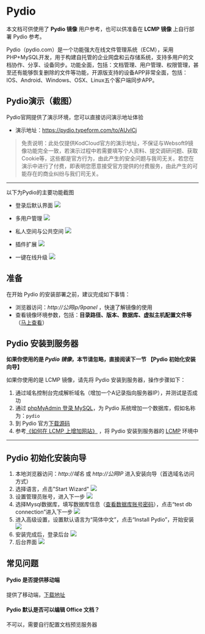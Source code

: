 # Pydio

本文档可供使用了 **Pydio 镜像** 用户参考，也可以供准备在 **LCMP 镜像** 上自行部署 Pydio 参考。

Pydio（pydio.com）是一个功能强大在线文件管理系统（ECM），采用PHP+MySQL开发，用于构建自托管的企业网盘和云存储系统，支持多用户的文档协作、分享、设备同步。功能全面，包括：文档管理、用户管理、权限管理，甚至还有能够恢复删除的文件等功能，开源版支持的设备APP非常全面，包括：IOS、Android、Windows、OSX、Linux五个客户端同步APP。

## Pydio演示（截图）

Pydio官网提供了演示环境，您可以直接访问演示地址体验

* 演示地址：https://pydio.typeform.com/to/AUvlCj

> 免责说明：此处仅提供KodCloud官方的演示地址，不保证与Websoft9镜像功能完全一致，若演示过程中若需要填写个人资料、提交调研问题、获取Cookie等，这些都是官方行为，由此产生的安全问题与我司无关。若您在演示中进行了付费，即表明您愿意接受官方提供的付费服务，由此产生的可能存在的商业纠纷与我们司无关。

*****

以下为Pydio的主要功能截图

* 登录后默认界面
![](http://libs.websoft9.com/Websoft9/DocsPicture/zh/pydio/pydio-adminui-websoft9.png)

* 多用户管理
![](http://libs.websoft9.com/Websoft9/DocsPicture/zh/pydio/pydio-addusers-websoft9.png)

* 私人空间与公共空间
![](http://libs.websoft9.com/Websoft9/DocsPicture/zh/pydio/pydio-workspace-websoft9.png)

* 插件扩展
![](http://libs.websoft9.com/Websoft9/DocsPicture/zh/pydio/pydio-plugins-websoft9.png)

* 一键在线升级
![](http://libs.websoft9.com/Websoft9/DocsPicture/zh/pydio/pydio-upgrade-websoft9.png)

## 准备

在开始 Pydio 的安装部署之前，建议完成如下事情：

* 浏览器访问：*http://公网ip/9panel* ，快速了解镜像的使用
* 查看镜像环境参数，包括：**目录路径、版本、数据库、虚拟主机配置文件等** （[马上查看](https://support.websoft9.com/docs/lcmp/zh/stack-components.html)）

## Pydio 安装到服务器

**如果你使用的是 *Pydio 镜像*，本节请忽略，直接阅读下一节 【Pydio 初始化安装向导】**

如果你使用的是 LCMP 镜像，请先将 Pydio 安装到服务器，操作步骤如下：

1. 通过域名控制台完成解析域名（增加一个A记录指向服务器IP），并测试是否成功
2. 通过 [phpMyAdmin 登录 MySQL](https://support.websoft9.com/docs/lcmp/zh/admin-mysql.html)，为 Pydio 系统增加一个数据库，假如名称为：`pydio`
3. 到 Pydio 官方[下载源码](https://pydio.com/en/download)
4. 参考[《如何在 LCMP 上增加网站》](https://support.websoft9.com/docs/lcmp/zh/solution-deployment.html#安装第二个网站) ，将 Pydio 安装到服务器的 [LCMP](https://support.websoft9.com/docs/lcmp/zh/) 环境中

---

## Pydio 初始化安装向导

1. 本地浏览器访问：*http://域名* 或 *http://公网IP* 进入安装向导（首选域名访问方式）
2. 选择语言，点击"Start Wizard"
     ![](http://libs.websoft9.com/Websoft9/DocsPicture/zh/pydio/pydio-install001-websoft9.png)
3. 设置管理员账号，进入下一步
     ![](http://libs.websoft9.com/Websoft9/DocsPicture/zh/pydio/pydio-install002-websoft9.png)
4. 选择Mysql数据库，填写数据库信息（[查看数据库账号密码](https://support.websoft9.com/docs/lcmp/zh/stack-accounts.html)），点击“test db connection”进入下一步
     ![](http://libs.websoft9.com/Websoft9/DocsPicture/zh/pydio/pydio-install003-websoft9.png)
5. 进入高级设置，设置默认语言为“简体中文”，点击“Install Pydio”，开始安装
     ![](http://libs.websoft9.com/Websoft9/DocsPicture/zh/pydio/pydio-install004-websoft9.png)
6. 安装完成后，登录后台
     ![](http://libs.websoft9.com/Websoft9/DocsPicture/zh/pydio/pydio-login-websoft9.png)
7. 后台界面
     ![](http://libs.websoft9.com/Websoft9/DocsPicture/zh/pydio/pydio-bk-websoft9.png)

## 常见问题

#### Pydio 是否提供移动端

提供了移动端，[下载地址](https://pydio.com/en/download)

#### Pydio 默认是否可以编辑 Office 文档？

不可以，需要自行配置文档预览服务器